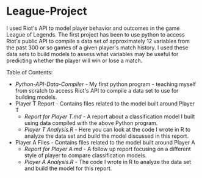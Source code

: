 # League-Project
I used Riot's API to model player behavior and outcomes in the game League of Legends.  The first project has been to use python to access Riot's public API to compile a data set of approximately 12 variables from the past 300 or so games of a given player's match history.  I used these data sets to build models to assess what variables may be useful for predicting whether the player will win or lose a match.

Table of Contents:
* *Python-API-Data-Compiler* - My first python program - teaching myself from scratch to access Riot's API to compile a data set to use for building models.
* Player T Report - Contains files related to the model built around Player T
  * *Report for Player T.md* - A report about a classification model I built using data compiled with the above Python program.  
  * *Player T Analysis.R* - Here you can look at the code I wrote in R to analyze the data set and build the model discussed in this report.  
* Player A Files - Contains files related to the model built around Player A 
  *  *Report for Player A.md* - A follow up report focusing on a different style of player to compare classification models.  
  * *Player A Analysis.R* - The code I wrote in R to analyze the data set and build the model for this report.  
